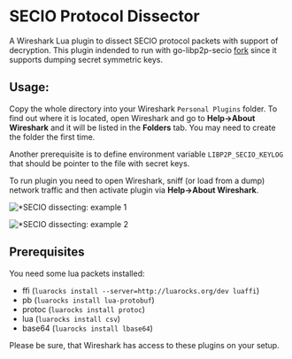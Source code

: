 # SECIO Protocol Dissector

A Wireshark Lua plugin to dissect SECIO protocol packets with support of decryption. This plugin indended to run with go-libp2p-secio [fork](https://github.com/michaelvoronov/go-libp2p-secio) since it supports dumping secret symmetric keys. 

## Usage:
Copy the whole directory into your Wireshark `Personal Plugins` folder. To find out where it is located, open Wireshark and go to **Help->About Wireshark** and it will be listed in the **Folders** tab. You may need to create the folder the first time.

Another prerequisite is to define environment variable `LIBP2P_SECIO_KEYLOG` that should be pointer to the file with secret keys.

To run plugin you need to open Wireshark, sniff (or load from a dump) network traffic and then activate plugin via **Help->About Wireshark**.

![*SECIO dissecting: example 1](https://raw.githubusercontent.com/michaelvoronov/secio-dissector/master/img/screen_1.png)

![*SECIO dissecting: example 2](https://raw.githubusercontent.com/michaelvoronov/secio-dissector/master/img/screen_2.png)

## Prerequisites

You need some lua packets installed:
   - ffi (`luarocks install --server=http://luarocks.org/dev luaffi`)
   - pb (`luarocks install lua-protobuf`) 
   - protoc (`luarocks install protoc`)
   - lua (`luarocks install csv`)
   - base64 (`luarocks install lbase64`)
   
Please be sure, that Wireshark has access to these plugins on your setup.
